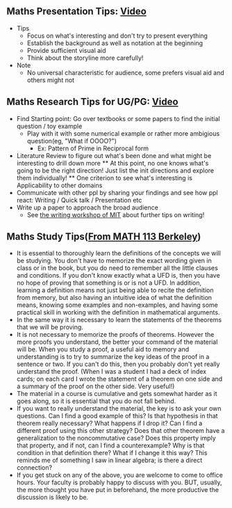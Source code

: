 
## Maths Presentation Tips: [Video](https://www.youtube.com/watch?v=U_LjhPf92-A&list=PLUl4u3cNGP61w7rvtOxX_3LCvfB9RqzQm&index=2&ab_channel=MITOpenCourseWare)

- Tips
  - Focus on what's interesting and don't try to present everything
  - Establish the background as well as notation at the beginning
  - Provide sufficient visual aid
  - Think about the storyline more carefully!
- Note
  - No universal characteristic for audience, some prefers visual aid and others might not

## Maths Research Tips for UG/PG: [Video](https://www.youtube.com/watch?v=rNoeRFC17fQ&list=PLUl4u3cNGP61w7rvtOxX_3LCvfB9RqzQm&index=8&ab_channel=MITOpenCourseWare)

- Find Starting point: Go over textbooks or some papers to find the initial question / toy example
  - Play with it with some numerical example or rather more ambigious question(eg, "What if OOOO?")
    - Ex: Pattern of Prime in Reciprocal form
- Literature Review to figure out what's been done and what might be interesting to drill down more
  ** At this point, no one knows what's going to be the right direction! Just list the init directions and explore them individually!
  ** One criterion to see what's interesting is Applicability to other domains
- Communicate with other ppl by sharing your findings and see how ppl react: Writing / Quick talk / Presentation etc
- Write up a paper to approach the broad audience
  - See [the writing workshop of MIT](https://www.youtube.com/watch?v=G7p3lFMmDiQ&list=PLUl4u3cNGP61w7rvtOxX_3LCvfB9RqzQm&index=5) about further tips on writing!

## Maths Study Tips([From MATH 113 Berkeley](https://math.berkeley.edu/~hutching/teach/113/index.html#:~:text=Study%20tips%20(for%20any%20upper%20division%20math%20course)))
- It is essential to thoroughly learn the definitions of the concepts we will be studying. You don't have to memorize the exact wording given in class or in the book, but you do need to remember all the little clauses and conditions. If you don't know exactly what a UFD is, then you have no hope of proving that something is or is not a UFD. In addition, learning a definition means not just being able to recite the definition from memory, but also having an intuitive idea of what the definition means, knowing some examples and non-examples, and having some practical skill in working with the definition in mathematical arguments.
- In the same way it is necessary to learn the statements of the theorems that we will be proving.
- It is not necessary to memorize the proofs of theorems. However the more proofs you understand, the better your command of the material will be. When you study a proof, a useful aid to memory and understanding is to try to summarize the key ideas of the proof in a sentence or two. If you can't do this, then you probably don't yet really understand the proof. (When I was a student I had a deck of index cards; on each card I wrote the statement of a theorem on one side and a summary of the proof on the other side. Very useful!)
- The material in a course is cumulative and gets somewhat harder as it goes along, so it is essential that you do not fall behind.
- If you want to really understand the material, the key is to ask your own questions. Can I find a good example of this? Is that hypothesis in that theorem really necessary? What happens if I drop it? Can I find a different proof using this other strategy? Does that other theorem have a generalization to the noncommutative case? Does this property imply that property, and if not, can I find a counterexample? Why is that condition in that definition there? What if I change it this way? This reminds me of something I saw in linear algebra; is there a direct connection?
- If you get stuck on any of the above, you are welcome to come to office hours. Your faculty is probably happy to discuss with you. BUT, usually, the more thought you have put in beforehand, the more productive the discussion is likely to be.

